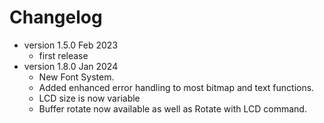 # Changelog

* version 1.5.0 Feb 2023
	* first release
* version 1.8.0 Jan  2024
	* New Font System.
	* Added enhanced error handling to most bitmap and text functions.
	* LCD size is now variable
	* Buffer rotate now available as well as Rotate with LCD command.